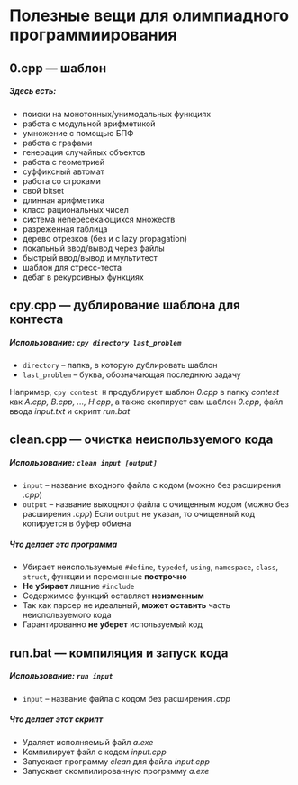 # Полезные вещи для олимпиадного программиирования

## 0.cpp — шаблон
##### Здесь есть:
- поиски на монотонных/унимодальных функциях
- работа с модульной арифметикой
- умножение с помощью БПФ
- работа с графами
- генерация случайных объектов
- работа с геометрией
- суффиксный автомат
- работа со строками
- свой bitset
- длинная арифметика
- класс рациональных чисел
- система непересекающихся множеств
- разреженная таблица
- дерево отрезков (без и с lazy propagation)
- локальный ввод/вывод через файлы
- быстрый ввод/вывод и мультитест
- шаблон для стресс-теста
- дебаг в рекурсивных функциях

## cpy.cpp — дублирование шаблона для контеста
##### Использование: `cpy directory last_problem`
- `directory` – папка, в которую дублировать шаблон
- `last_problem` – буква, обозначающая последнюю задачу

Например, `cpy contest H` продублирует шаблон *0.cpp* в папку *contest* как *A.cpp, B.cpp, ..., H.cpp*, а также скопирует сам шаблон *0.cpp*, файл ввода *input.txt* и скрипт *run.bat*

## clean.cpp — очистка неиспользуемого кода
##### Использование: `clean input [output]`
- `input` – название входного файла с кодом (можно без расширения *.cpp*)
- `output` – название выходного файла с очищенным кодом (можно без расширения *.cpp*)
Если `output` не указан, то очищенный код копируется в буфер обмена

##### Что делает эта программа
- Убирает неиспользуемые `#define`, `typedef`, `using`, `namespace`, `class`, `struct`, функции и переменные **построчно**
- **Не убирает** лишние `#include`
- Содержимое функций оставляет **неизменным**
- Так как парсер не идеальный, **может оставить** часть неиспользуемого кода
- Гарантированно **не уберет** используемый код

## run.bat — компиляция и запуск кода
##### Использование: `run input`
- `input` – название файла с кодом без расширения *.cpp*

##### Что делает этот скрипт
- Удаляет исполняемый файл *a.exe*
- Компилирует файл с кодом *input.cpp*
- Запускает программу *clean* для файла *input.cpp*
- Запускает скомпилированную программу *a.exe*
